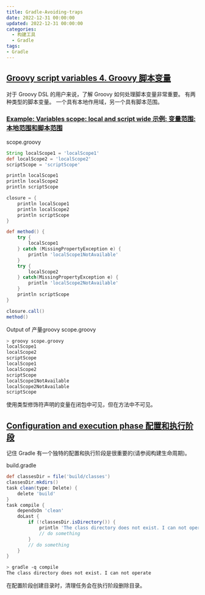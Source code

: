```yaml
---
title: Gradle-Avoiding-traps
date: 2022-12-31 00:00:00
updated: 2022-12-31 00:00:00
categories:
  - 构建工具
  - Gradle
tags:
- Gradle
---
```


## [Groovy script variables 4\. Groovy 脚本变量](https://docs.gradle.org/6.3/userguide/potential_traps.html#sec:groovy_script_variables)

对于 Groovy DSL 的用户来说，了解 Groovy 如何处理脚本变量非常重要。 有两种类型的脚本变量。 一个具有本地作用域，另一个具有脚本范围。

### [Example: Variables scope: local and script wide 示例: 变量范围: 本地范围和脚本范围](https://docs.gradle.org/6.3/userguide/potential_traps.html#example_variables_scope_local_and_script_wide)

scope.groovy

<!-- more -->

```groovy
String localScope1 = 'localScope1'
def localScope2 = 'localScope2'
scriptScope = 'scriptScope'

println localScope1
println localScope2
println scriptScope

closure = {
    println localScope1
    println localScope2
    println scriptScope
}

def method() {
    try {
        localScope1
    } catch (MissingPropertyException e) {
        println 'localScope1NotAvailable'
    }
    try {
        localScope2
    } catch(MissingPropertyException e) {
        println 'localScope2NotAvailable'
    }
    println scriptScope
}

closure.call()
method()
```

Output of 产量groovy scope.groovy

```sh
> groovy scope.groovy
localScope1
localScope2
scriptScope
localScope1
localScope2
scriptScope
localScope1NotAvailable
localScope2NotAvailable
scriptScope
```

使用类型修饰符声明的变量在闭包中可见，但在方法中不可见。

## [Configuration and execution phase 配置和执行阶段](https://docs.gradle.org/6.3/userguide/potential_traps.html#sec:configuration_and_execution_phase)

记住 Gradle 有一个独特的配置和执行阶段是很重要的(请参阅构建生命周期)。

build.gradle

```groovy
def classesDir = file('build/classes')
classesDir.mkdirs()
task clean(type: Delete) {
    delete 'build'
}
task compile {
    dependsOn 'clean'
    doLast {
        if (!classesDir.isDirectory()) {
            println 'The class directory does not exist. I can not operate'
            // do something
        }
        // do something
    }
}
```

```sh
> gradle -q compile
The class directory does not exist. I can not operate
```

在配置阶段创建目录时，清理任务会在执行阶段删除目录。
